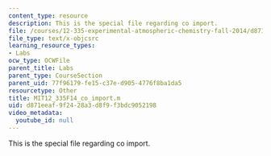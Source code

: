 ```yaml
---
content_type: resource
description: This is the special file regarding co import.
file: /courses/12-335-experimental-atmospheric-chemistry-fall-2014/d871eeaf9f2428a3d8f9f3bdc9052198_MIT12_335F14_co_import.m
file_type: text/x-objcsrc
learning_resource_types:
- Labs
ocw_type: OCWFile
parent_title: Labs
parent_type: CourseSection
parent_uid: 77f96179-fe15-c37e-d905-4776f8ba1da5
resourcetype: Other
title: MIT12_335F14_co_import.m
uid: d871eeaf-9f24-28a3-d8f9-f3bdc9052198
video_metadata:
  youtube_id: null
---
```

This is the special file regarding co import.

